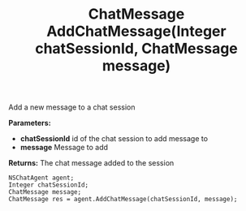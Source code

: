 ﻿---
uid: crmscript_ref_NSChatAgent_AddChatMessage
title: ChatMessage AddChatMessage(Integer chatSessionId, ChatMessage message)
intellisense: NSChatAgent.AddChatMessage
keywords: NSChatAgent, AddChatMessage
so.topic: reference
---

Add a new message to a chat session

**Parameters:**
 - **chatSessionId** id of the chat session to add message to
 - **message** Message to add

**Returns:** The chat message added to the session

```crmscript
NSChatAgent agent;
Integer chatSessionId;
ChatMessage message;
ChatMessage res = agent.AddChatMessage(chatSessionId, message);
```

